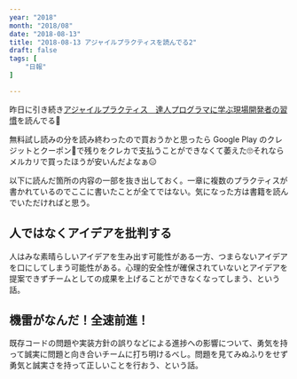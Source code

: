 ```yaml
---
year: "2018"
month: "2018/08"
date: "2018-08-13"
title: "2018-08-13 アジャイルプラクティスを読んでる2"
draft: false
tags: [
    "日報"
]

---
```


昨日に引き続き[アジャイルプラクティス　達人プログラマに学ぶ現場開発者の習慣](https://www.amazon.co.jp/d/B01IGW59FY/wada811-22)を読んでる📖

無料試し読みの分を読み終わったので買おうかと思ったら Google Play のクレジットとクーポン🎫で残りをクレカで支払うことができなくて萎えた🙄それならメルカリで買ったほうが安いんだよなぁ😑

以下に読んだ箇所の内容の一部を抜き出しておく。一章に複数のプラクティスが書かれているのでここに書いたことが全てではない。気になった方は書籍を読んでいただければと思う。

## 人ではなくアイデアを批判する

人はみな素晴らしいアイデアを生み出す可能性がある一方、つまらないアイデアを口にしてしまう可能性がある。心理的安全性が確保されていないとアイデアを提案できずチームとしての成果を上げることができなくなってしまう、という話。

## 機雷がなんだ！全速前進！

既存コードの問題や実装方針の誤りなどによる進捗への影響について、勇気を持って誠実に問題と向き合いチームに打ち明けるべし。問題を見てみぬふりをせず勇気と誠実さを持って正しいことを行おう、という話。
